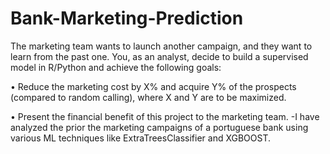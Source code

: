 # Bank-Marketing-Prediction

The marketing team wants to launch another campaign, and they want to learn from the past one. You, as an analyst, decide to build a supervised model in R/Python and achieve the following goals:

•	Reduce the marketing cost by X% and acquire Y% of the prospects (compared to random calling), where X and Y are to be maximized.


•	Present the financial benefit of this project to the marketing team.
-I have analyzed the prior the marketing campaigns of a portuguese bank using various ML techniques like ExtraTreesClassifier and XGBOOST.

